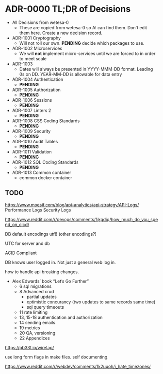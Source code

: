 # ADR-0000 TL;DR of Decisions

- All Decisions from wetesa-0
  - These are copied from wetesa-0 so AI can find them. Don't edit them here.
    Create a new decision record.
- ADR-1001 Cryptography
  - Will not roll our own. **PENDING** decide which packages to use.
- ADR-1002 Microservices
  - We will **not** implement micro-services until we are forced to in order to
    meet scale
- ADR-1003
  - Dates will always be presented in YYYY-MMM-DD format. Leading 0s on DD.  YEAR-MM-DD is allowable for data entry
- ADR-1004 Authentication
  - **PENDING**
- ADR-1005 Authorization
  - **PENDING**
- ADR-1006 Sessions
  - **PENDING**
- ADR-1007 Linters 2
  - **PENDING**
- ADR-1008 CSS Coding Standards
  - **PENDING**
- ADR-1009 Security
  - **PENDING**
- ADR-1010 Audit Tables
  - **PENDING**
- ADR-1011 Validation
  - **PENDING**
- ADR-1012 SQL Coding Standards
  - **PENDING**
- ADR-1013 Common container
  - common docker container

## TODO

https://www.moesif.com/blog/api-analytics/api-strategy/API-Logs/
Performance Logs
Security Logs


https://www.reddit.com/r/devops/comments/1jkgdiq/how_much_do_you_spend_on_cicd/


DB default encodings
utf8 (other encodings?)

UTC for server and db

ACID Compliant

DB knows user logged in. Not just a general web log in.

how to handle api breaking changes.


- Alex Edwards’ book “Let’s Go Further”
  - 6 sql migrations
  - 8 Advanced crud
    - partial updates
    - optimistic concurancy (two updates to same records same time)
    - sql query timeouts
  - 11 rate limiting
  - 13, 15-18 authentication and authorization
  - 14 sending emails
  - 19 metrics
  - 20 QA, versioning
  - 22 Appendices

https://pb33f.io/wiretap/

use long form flags in make files. self documenting.

https://www.reddit.com/r/webdev/comments/1k2uuoh/i_hate_timezones/